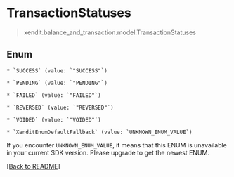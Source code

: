 # TransactionStatuses
> xendit.balance_and_transaction.model.TransactionStatuses



## Enum


    * `SUCCESS` (value: `"SUCCESS"`)

    * `PENDING` (value: `"PENDING"`)

    * `FAILED` (value: `"FAILED"`)

    * `REVERSED` (value: `"REVERSED"`)

    * `VOIDED` (value: `"VOIDED"`)

    * `XenditEnumDefaultFallback` (value: `UNKNOWN_ENUM_VALUE`)

If you encounter `UNKNOWN_ENUM_VALUE`, it means that this ENUM is unavailable in your current SDK version. Please upgrade to get the newest ENUM.

[[Back to README]](../../README.md)


